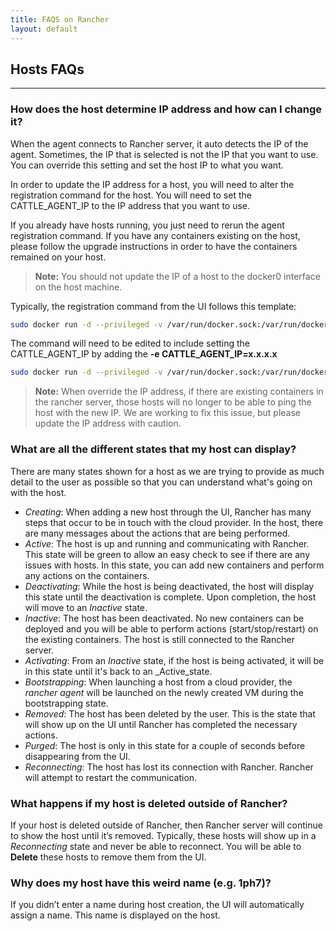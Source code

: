 ```yaml
---
title: FAQS on Rancher
layout: default
---
```


## Hosts FAQs
---
### How does the host determine IP address and how can I change it?

When the agent connects to Rancher server, it auto detects the IP of the agent. Sometimes, the IP that is selected is not the IP that you want to use. You can override this setting and set the host IP to what you want. 

In order to update the IP address for a host, you will need to alter the registration command for the host. You will need to set the CATTLE_AGENT_IP to the IP address that you want to use. 

If you already have hosts running, you just need to rerun the agent registration command. If you have any containers existing on the host, please follow the upgrade instructions in order to have the containers remained on your host.

> **Note:** You should not update the IP of a host to the docker0 interface on the host machine. 

Typically, the registration command from the UI follows this template:
```bash
sudo docker run -d --privileged -v /var/run/docker.sock:/var/run/docker.sock rancher/agent:v0.5.2 http://MANAGEMENT_IP:8080/v1/scripts/SECURITY_TOKEN
```
The command will need to be edited to include setting the CATTLE_AGENT_IP by adding the **-e CATTLE_AGENT_IP=x.x.x.x**

```bash
sudo docker run -d --privileged -v /var/run/docker.sock:/var/run/docker.sock –e CATTLE_AGENT_IP=x.x.x.x rancher/agent:v0.5.2 http://MANAGEMENT_IP:8080/v1/scripts/SECURITY_TOKEN
```
> **Note:** When override the IP address, if there are existing containers in the rancher server, those hosts will no longer to be able to ping the host with the new IP. We are working to fix this issue, but please update the IP address with caution.


### What are all the different states that my host can display?

There are many states shown for a host as we are trying to provide as much detail to the user as possible so that you can understand what's going on with the host.

* _Creating_: When adding a new host through the UI, Rancher has many steps that occur to be in touch with the cloud provider. In the host, there are many messages about the actions that are being performed. 
* _Active_: The host is up and running and communicating with Rancher. This state will be green to allow an easy check to see if there are any issues with hosts. In this state, you can add new containers and perform any actions on the containers. 
* _Deactivating_: While the host is being deactivated, the host will display this state until the deactivation is complete. Upon completion, the host will move to an _Inactive_ state.
* _Inactive_: The host has been deactivated. No new containers can be deployed and you will be able to perform actions (start/stop/restart) on the existing containers. The host is still connected to the Rancher server.
* _Activating_: From an _Inactive_ state, if the host is being activated, it will be in this state until it's back to an _Active_state.
* _Bootstrapping_: When launching a host from a cloud provider, the _rancher agent_ will be launched on the newly created VM during the bootstrapping state.
* _Removed_: The host has been deleted by the user. This is the state that will show up on the UI until Rancher has completed the necessary actions. 
* _Purged_: The host is only in this state for a couple of seconds before disappearing from the UI. 
* _Reconnecting_: The host has lost its connection with Rancher. Rancher will attempt to restart the communication.

### What happens if my host is deleted outside of Rancher?

If your host is deleted outside of Rancher, then Rancher server will continue to show the host until it’s removed. Typically, these hosts will show up in a _Reconnecting_ state and never be able to reconnect. You will be able to **Delete** these hosts to remove them from the UI. 

### Why does my host have this weird name (e.g. 1ph7)?

If you didn’t enter a name during host creation, the UI will automatically assign a name. This name is displayed on the host. 
